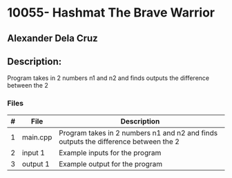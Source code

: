 # 10055- Hashmat The Brave Warrior

## Alexander Dela Cruz 

## Description: 
Program takes in 2 numbers n1 and n2 and finds outputs the difference between the 2 

### Files 

|   #   | File            | Description                                        | 
| :---: | --------------- | -------------------------------------------------- |
| 1 | main.cpp | Program takes in 2 numbers n1 and n2 and finds outputs the difference between the 2 |
| 2 | input 1 | Example inputs for the program |
| 3 | output 1 | Example output for the program |

